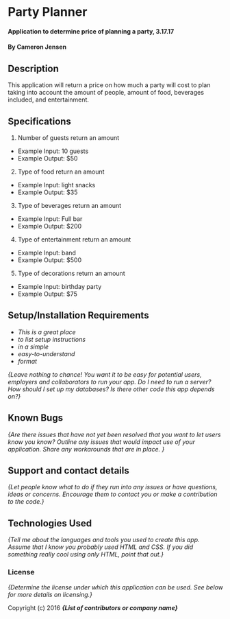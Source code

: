 # Party Planner

#### Application to determine price of planning a party, 3.17.17

#### By Cameron Jensen

## Description

This application will return a price on how much a party will cost to plan taking into account the amount of people, amount of food, beverages included, and entertainment.

## Specifications
1. Number of guests return an amount
  * Example Input: 10 guests
  * Example Output: $50

2. Type of food return an amount
  * Example Input: light snacks
  * Example Output: $35

3. Type of beverages return an amount
  * Example Input: Full bar
  * Example Output: $200

4. Type of entertainment return an amount
  * Example Input: band
  * Example Output: $500  

5. Type of decorations return an amount
  * Example Input: birthday party
  * Example Output: $75

## Setup/Installation Requirements

* _This is a great place_
* _to list setup instructions_
* _in a simple_
* _easy-to-understand_
* _format_

_{Leave nothing to chance! You want it to be easy for potential users, employers and collaborators to run your app. Do I need to run a server? How should I set up my databases? Is there other code this app depends on?}_

## Known Bugs

_{Are there issues that have not yet been resolved that you want to let users know you know?  Outline any issues that would impact use of your application.  Share any workarounds that are in place. }_

## Support and contact details

_{Let people know what to do if they run into any issues or have questions, ideas or concerns.  Encourage them to contact you or make a contribution to the code.}_

## Technologies Used

_{Tell me about the languages and tools you used to create this app. Assume that I know you probably used HTML and CSS. If you did something really cool using only HTML, point that out.}_

### License

*{Determine the license under which this application can be used.  See below for more details on licensing.}*

Copyright (c) 2016 **_{List of contributors or company name}_**
